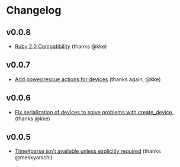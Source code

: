 Changelog
=========

v0.0.8
------

* [Ruby 2.0 Compatibility](https://github.com/packethost/packet-rb/pull/11) (thanks @kke)

v0.0.7
------

* [Add power/rescue actions for devices](https://github.com/packethost/packet-rb/pull/9) (thanks again, @kke)

v0.0.6
------

* [Fix serialization of devices to solve problems with create_device.](https://github.com/packethost/packet-rb/pull/7) (thanks @kke)

v0.0.5
------

* [Time#parse isn't available unless explicitly required](https://github.com/packethost/packet-rb/pull/5) (thanks @meskyanichi)
